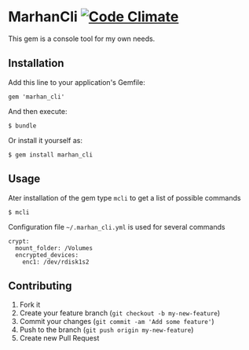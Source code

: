 # MarhanCli [![Code Climate](https://codeclimate.com/badge.png)](https://codeclimate.com/github/marhan/marhan_cli)

This gem is a console tool for my own needs.

## Installation

Add this line to your application's Gemfile:

    gem 'marhan_cli'

And then execute:

    $ bundle

Or install it yourself as:

    $ gem install marhan_cli

## Usage

Ater installation of the gem type `mcli` to get a list of possible commands

    $ mcli

Configuration file `~/.marhan_cli.yml` is used for several commands

    crypt:
      mount_folder: /Volumes
      encrypted_devices:
        enc1: /dev/rdisk1s2

## Contributing

1. Fork it
2. Create your feature branch (`git checkout -b my-new-feature`)
3. Commit your changes (`git commit -am 'Add some feature'`)
4. Push to the branch (`git push origin my-new-feature`)
5. Create new Pull Request
